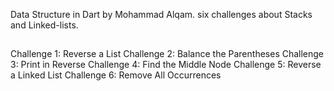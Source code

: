 Data Structure in Dart by Mohammad Alqam.
six challenges about Stacks and Linked-lists.

##
Challenge 1: Reverse a List
Challenge 2: Balance the Parentheses
Challenge 3: Print in Reverse
Challenge 4: Find the Middle Node
Challenge 5: Reverse a Linked List
Challenge 6: Remove All Occurrences
